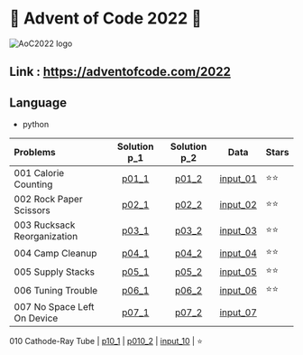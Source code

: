 # 🎄 Advent of Code 2022 🎄

![AoC2022 logo](https://raw.githubusercontent.com/orfeasa/advent-of-code-2022/master/header.png)

## Link : https://adventofcode.com/2022

## Language

* python 

Problems | Solution p_1 | Solution p_2 | Data | Stars |
:------ | :------: | :--: | :---:| ----- |
001 Calorie Counting | [p01_1](./day_1/part1.py) | [p01_2](./day_1/part2.py) | [input_01](./day_1/input.txt) | ⭐⭐
002 Rock Paper Scissors | [p02_1](./day_2/part2_1.py) | [p02_2](./day_2/part2_2.py) | [input_02](./day_2/input2.txt) | ⭐⭐
003 Rucksack Reorganization | [p03_1](./day_3/part3_1.py) | [p03_2](./day_3/part3_2.py) | [input_03](./day_3/input3.txt) | ⭐⭐
004 Camp Cleanup | [p04_1](./day_4/part4_1.py) | [p04_2](./day_4/part4_2.py) | [input_04](./day_4/input4.txt) | ⭐⭐
005 Supply Stacks | [p05_1](./day_5/part5_1.py) | [p05_2](./day_5/part5_2.py) | [input_05](./day_5/input5.txt) | ⭐⭐
006 Tuning Trouble | [p06_1](./day_6/part6_1.py) | [p06_2](./day_6/part6_2.py) | [input_06](./day_6/input6.txt) | ⭐⭐
007 No Space Left On Device | [p07_1](./day_7/part7_1.py) | [p07_2](./day_7/part7_2.py) | [input_07](./day_7/input7.txt) | 

010 Cathode-Ray Tube | [p10_1](./day_10/part10_1.py) | [p010_2](./day_10/part10_2.py) | [input_10](./day_10/input10.txt) | ⭐
